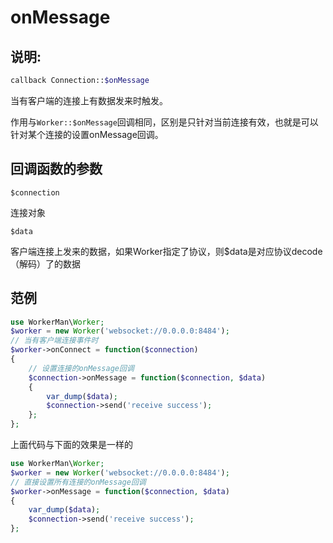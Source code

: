 # onMessage
## 说明:
```php
callback Connection::$onMessage
```

当有客户端的连接上有数据发来时触发。

作用与```Worker::$onMessage```回调相同，区别是只针对当前连接有效，也就是可以针对某个连接的设置onMessage回调。

## 回调函数的参数

``` $connection ```

连接对象

``` $data ```

客户端连接上发来的数据，如果Worker指定了协议，则$data是对应协议decode（解码）了的数据


## 范例

```php
use WorkerMan\Worker;
$worker = new Worker('websocket://0.0.0.0:8484');
// 当有客户端连接事件时
$worker->onConnect = function($connection)
{
    // 设置连接的onMessage回调
    $connection->onMessage = function($connection, $data)
    {
        var_dump($data);
        $connection->send('receive success');
    };
};
```

上面代码与下面的效果是一样的

```php
use WorkerMan\Worker;
$worker = new Worker('websocket://0.0.0.0:8484');
// 直接设置所有连接的onMessage回调
$worker->onMessage = function($connection, $data)
{
    var_dump($data);
    $connection->send('receive success');
};
```

